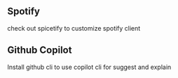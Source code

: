 ## Spotify

check out spicetify to customize spotify client

## Github Copilot

Install github cli to use copilot cli for suggest and explain

